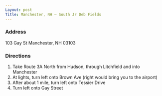 ```yaml
---
Layout: post
Title: Manchester, NH – South Jr Deb Fields
---
```

###  Address
103 Gay St Manchester, NH 03103

### Directions
1. Take Route 3A North from Hudson, through Litchfield and into Manchester
2. At lights, turn left onto Brown Ave (right would bring you to the airport)
3. After about 1 mile, turn left onto Tessier Drive
4. Turn left onto Gay Street
